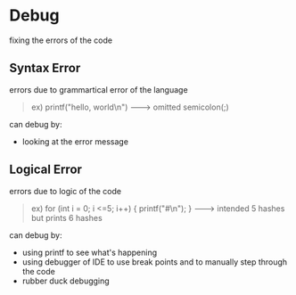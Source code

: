# Debug
fixing the errors of the code

## Syntax Error
errors due to grammartical error of the language

> ex) printf("hello, world\n")
> ---> omitted semicolon(;)

can debug by:
* looking at the error message

## Logical Error
errors due to logic of the code

> ex) for (int i = 0; i <=5; i++)
>     {
>         printf("#\n");
>     }
> ---> intended 5 hashes but prints 6 hashes

can debug by:
* using printf to see what's happening
* using debugger of IDE to use break points and to manually step through the code
* rubber duck debugging